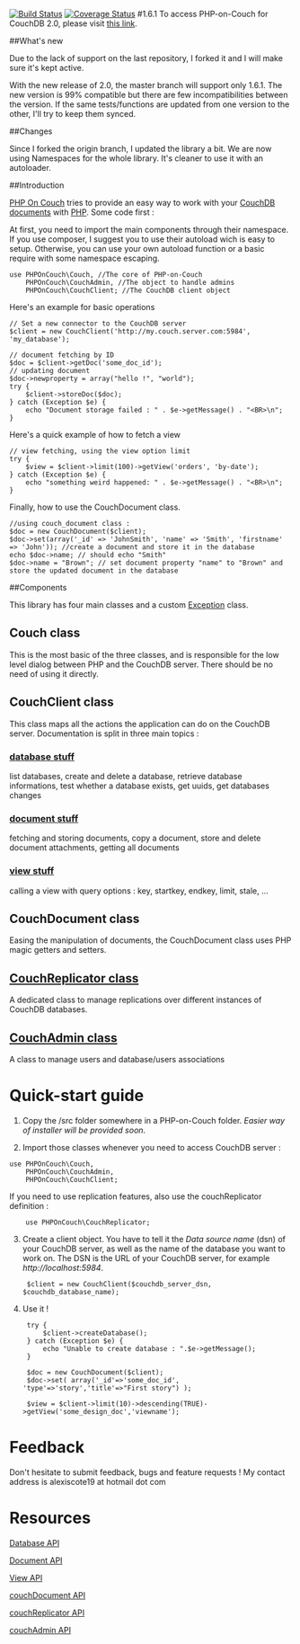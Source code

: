 [![Build Status](https://travis-ci.org/popojargo/PHP-on-Couch.svg?branch=master)](https://travis-ci.org/popojargo/PHP-on-Couch)
[![Coverage Status](https://coveralls.io/repos/github/popojargo/PHP-on-Couch/badge.svg?branch=master)](https://coveralls.io/github/popojargo/PHP-on-Couch?branch=master)
#1.6.1
To access PHP-on-Couch for CouchDB 2.0, please visit [this link](https://github.com/popojargo/PHP-on-Couch).

##What's new

Due to the lack of support on the last repository, I forked it and I will make sure it's kept active.


With the new release of 2.0, the master branch will support only 1.6.1. The new version is 99% compatible but there are few incompatibilities between the version. If the same tests/functions are updated from one version to the other, I'll try to keep them synced.

##Changes

Since I forked the origin branch, I updated the library a bit. We are now using Namespaces for the whole library. It's cleaner to use it with an autoloader.



##Introduction

[PHP On Couch](http://github.com/dready92/PHP-on-Couch/) tries to provide an easy way to work with your [CouchDB](http://couchdb.apache.org) [documents](http://wiki.apache.org/couchdb/HTTP_Document_API) with [PHP](http://php.net). Some code first :

At first, you need to import the main components through their namespace. If you use composer, I suggest you to use their autoload wich is easy to setup. Otherwise, you can use your own autoload function or a basic require with some namespace escaping.

```
use PHPOnCouch\Couch, //The core of PHP-on-Couch
    PHPOnCouch\CouchAdmin, //The object to handle admins
    PHPOnCouch\CouchClient; //The CouchDB client object

```

Here's an example for basic operations

```
// Set a new connector to the CouchDB server
$client = new CouchClient('http://my.couch.server.com:5984', 'my_database');

// document fetching by ID
$doc = $client->getDoc('some_doc_id');
// updating document
$doc->newproperty = array("hello !", "world");
try {
    $client->storeDoc($doc);
} catch (Exception $e) {
    echo "Document storage failed : " . $e->getMessage() . "<BR>\n";
}
```

Here's a quick example of how to fetch a view

```
// view fetching, using the view option limit
try {
    $view = $client->limit(100)->getView('orders', 'by-date');
} catch (Exception $e) {
    echo "something weird happened: " . $e->getMessage() . "<BR>\n";
}
```

Finally, how to use the CouchDocument class.

```
//using couch_document class :
$doc = new CouchDocument($client);
$doc->set(array('_id' => 'JohnSmith', 'name' => 'Smith', 'firstname' => 'John')); //create a document and store it in the database
echo $doc->name; // should echo "Smith"
$doc->name = "Brown"; // set document property "name" to "Brown" and store the updated document in the database
```

##Components

This library has four main classes and a custom [Exception](http://php.net/manual/en/language.exceptions.php) class.

Couch class
-----------

This is the most basic of the three classes, and is responsible for the low level dialog between PHP and the CouchDB server. There should be no need of using it directly.

CouchClient class
------------------

This class maps all the actions the application can do on the CouchDB server. Documentation is split in three main topics :

### [database stuff](http://github.com/popojargo/PHP-on-Couch/blob/1.6.1/doc/couch_client-database.md)

list databases, create and delete a database, retrieve database informations, test whether a database exists, get uuids, get databases changes

### [document stuff](http://github.com/popojargo/PHP-on-Couch/blob/1.6.1/doc/couch_client-document.md)

fetching and storing documents, copy a document, store and delete document attachments, getting all documents

### [view stuff](http://github.com/popojargo/PHP-on-Couch/blob/1.6.1/doc/couch_client-view.md)

calling a view with query options : key, startkey, endkey, limit, stale, ...

CouchDocument class
--------------------

Easing the manipulation of documents, the CouchDocument class uses PHP magic getters and setters.

[CouchReplicator class](http://github.com/popojargo/PHP-on-Couch/blob/1.6.1/doc/couch_replicator.md)
---------------------

A dedicated class to manage replications over different instances of CouchDB databases.

[CouchAdmin class](http://github.com/popojargo/PHP-on-Couch/blob/1.6.1/doc/couch_admin.md)
----------------

A class to manage users and database/users associations

Quick-start guide
=================

1. Copy the /src folder somewhere in a PHP-on-Couch folder. *Easier way of installer will be provided soon*.
   
2. Import those classes whenever you need to access CouchDB server :

```
use PHPOnCouch\Couch, 
    PHPOnCouch\CouchAdmin, 
    PHPOnCouch\CouchClient; 
```

If you need to use replication features, also use the couchReplicator definition :

        use PHPOnCouch\CouchReplicator;

3. Create a client object. You have to tell it the _Data source name_ (dsn) of your CouchDB server, as well as the name of the database you want to work on. The DSN is the URL of your CouchDB server, for example _http://localhost:5984_.
        
        $client = new CouchClient($couchdb_server_dsn, $couchdb_database_name);

4. Use it !
        
        try {
            $client->createDatabase();
        } catch (Exception $e) {
            echo "Unable to create database : ".$e->getMessage();
        }
        
        $doc = new CouchDocument($client);
        $doc->set( array('_id'=>'some_doc_id', 'type'=>'story','title'=>"First story") );
        
        $view = $client->limit(10)->descending(TRUE)->getView('some_design_doc','viewname');
        
Feedback
========

Don't hesitate to submit feedback, bugs and feature requests ! My contact address is alexiscote19 at hotmail dot com

Resources
=========

[Database API](http://github.com/popojargo/PHP-on-Couch/blob/1.6.1/doc/couch_client-database.md)

[Document API](http://github.com/popojargo/PHP-on-Couch/blob/1.6.1/doc/couch_client-document.md)

[View API](http://github.com/popojargo/PHP-on-Couch/blob/1.6.1/doc/couch_client-view.md)

[couchDocument API](http://github.com/popojargo/PHP-on-Couch/blob/1.6.1/doc/couch_document.md)

[couchReplicator API](http://github.com/popojargo/PHP-on-Couch/blob/1.6.1/doc/couch_replicator.md)

[couchAdmin API](http://github.com/popojargo/PHP-on-Couch/blob/1.6.1/doc/couch_admin.md)
